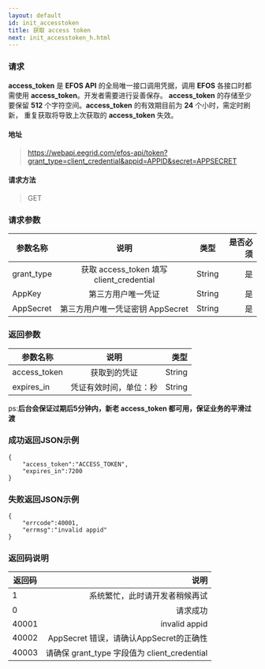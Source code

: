 ```yaml
---
layout: default
id: init_accesstoken
title: 获取 access token
next: init_accesstoken_h.html
---
```


### 请求
**access_token** 是 **EFOS API** 的全局唯一接口调用凭据，调用 **EFOS** 各接口时都需使用 **access_token**。开发者需要进行妥善保存。
**access_token** 的存储至少要保留 **512** 个字符空间。**access_token** 的有效期目前为 **24** 个小时，需定时刷新，
重复获取将导致上次获取的 **access_token** 失效。  


#### 地址
> https://webapi.eegrid.com/efos-api/token?grant_type=client_credential&appid=APPID&secret=APPSECRET

#### 请求方法
> GET

### 请求参数
| 参数名称        | 说明           | 类型  |   是否必须  |
| ------------- |:-------------:|:------:|-----:|
| grant_type  | 获取 access_token 填写 client_credential | String |  是   |
| AppKey       | 第三方用户唯一凭证 | String |  是   |
| AppSecret      | 第三方用户唯一凭证密钥 AppSecret | String |  是   |



### 返回参数
| 参数名称        | 说明           | 类型  |
| ------------- |:-------------:| -----:|
| access_token      | 获取到的凭证 | String |
| expires_in      | 凭证有效时间，单位：秒      | String |

ps:**后台会保证过期后5分钟内，新老 access_token 都可用，保证业务的平滑过渡**



### 成功返回JSON示例
```
{
    "access_token":"ACCESS_TOKEN",
    "expires_in":7200
}
```

### 失败返回JSON示例 
```
{
    "errcode":40001,
    "errmsg":"invalid appid"
}
```

### 返回码说明
| 返回码        | 说明           |
| ------------- | -------------:|
| 1      | 系统繁忙，此时请开发者稍候再试 |
| 0      | 请求成功      | 
| 40001      | invalid appid |
| 40002      | AppSecret 错误，请确认AppSecret的正确性 |
| 40003      | 请确保 grant_type 字段值为 client_credential      | 